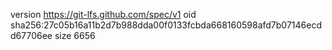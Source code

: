 version https://git-lfs.github.com/spec/v1
oid sha256:27c05b16a11b2d7b988dda00f0133fcbda668160598afd7b07146ecdd67706ee
size 6656
